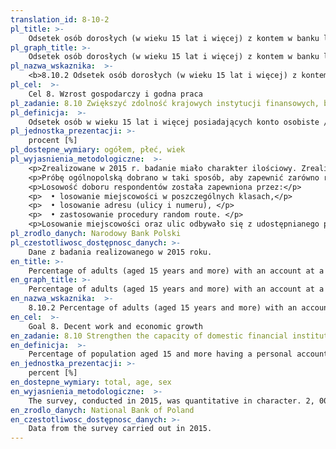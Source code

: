 ```yaml
---
translation_id: 8-10-2
pl_title: >-
    Odsetek osób dorosłych (w wieku 15 lat i więcej) z kontem w banku lub innej instytucji finansowej
pl_graph_title: >-
    Odsetek osób dorosłych (w wieku 15 lat i więcej) z kontem w banku lub innej instytucji finansowej
pl_nazwa_wskaznika:  >-
    <b>8.10.2 Odsetek osób dorosłych (w wieku 15 lat i więcej) z kontem w banku lub innej instytucji finansowej</b>
pl_cel:  >-
    Cel 8. Wzrost gospodarczy i godna praca
pl_zadanie: 8.10 Zwiększyć zdolność krajowych instytucji finansowych, by ułatwić i rozszerzyć dostęp do bankowości, ubezpieczeń i usług finansowych dla wszystkich
pl_definicja:  >-
    Odsetek osób w wieku 15 lat i więcej posiadających konto osobiste / rachunek oszczędnościowo-rozliczeniowy (tzw. ROR) / rachunek osobisty w banku lub Spółdzielczej Kasie Oszczędnościowo-Kredytowej (SKOK).
pl_jednostka_prezentacji: >-
    procent [%]
pl_dostepne_wymiary: ogółem, płeć, wiek
pl_wyjasnienia_metodologiczne:  >-
    <p>Zrealizowane w 2015 r. badanie miało charakter ilościowy. Zrealizowano N=2000 wywiadów bezpośrednich wspomaganych komputerowo (CAPI) w okresie od marca do kwietnia 2015 roku.</p>
    <p>Próbę ogólnopolską dobrano w taki sposób, aby zapewnić zarówno reprezentatywność wyników dla populacji ludności Polski w wieku 15+ pod względem płci, wieku i miejsca zamieszkania (wielkości miejscowości oraz województwa).</p>
    <p>Losowość doboru respondentów została zapewniona przez:</p>
    <p>  • losowanie miejscowości w poszczególnych klasach,</p>
    <p>  • losowanie adresu (ulicy i numeru), </p>
    <p>  • zastosowanie procedury random route. </p>
    <p>Losowanie miejscowości oraz ulic odbywało się z udostępnianego przez Główny Urząd Statystyczny (GUS) systemu ULIC (wykaz ulic), będącego częścią systemu identyfikacji adresowej ulic, nieruchomości, budynków i mieszkań NOBC (https://bip.stat.gov.pl/dzialalnosc-statystyki-publicznej/rejestr-teryt/zakres-rejestru-teryt/).</p>
pl_zrodlo_danych: Narodowy Bank Polski
pl_czestotliwosc_dostępnosc_danych: >-
    Dane z badania realizowanego w 2015 roku.
en_title: >-
    Percentage of adults (aged 15 years and more) with an account at a bank or other financial institution
en_graph_title: >-
    Percentage of adults (aged 15 years and more) with an account at a bank or other financial institution
en_nazwa_wskaznika:  >-
    8.10.2 Percentage of adults (aged 15 years and more) with an account at a bank or other financial institution
en_cel:  >-
    Goal 8. Decent work and economic growth
en_zadanie: 8.10 Strengthen the capacity of domestic financial institutions to encourage and expand access to banking, insurance and financial services for all
en_definicja:  >-
    Percentage of population aged 15 and more having a personal account / checking and savings account with a bank or Co-operative Savings and Credit Union (SKOK).
en_jednostka_prezentacji: >-
    percent [%]
en_dostepne_wymiary: total, age, sex
en_wyjasnienia_metodologiczne:  >-
    The survey, conducted in 2015, was quantitative in character. 2, 000 personal interviews (N-observations) were carried out via computer-assisted interviewing (CAPI) from March to April 2015.The way that country-wide sample was selected ensured representativeness of the survey results for Poland's population aged 15+ with respect to sex, age and place of residence (locality LAU-1, LAU-2 and voivodship NUTS-2 size).The randomness in respondent selection was ensured thanks to: locality sampling in individual classes, address sampling (street and number), applying the procedure of random route. Locality and address sampling was carried out via Central Statistical Office's central catalogue of streets (ULIC), being part of the system of the address identification of streets, real properties, buildings and dwellings (NOBC) (https://bip.stat.gov.pl/dzialalnosc-statystyki-publicznej/rejestr-teryt/zakres-rejestru-teryt/).
en_zrodlo_danych: National Bank of Poland
en_czestotliwosc_dostępnosc_danych: >-
    Data from the survey carried out in 2015.
---
```


